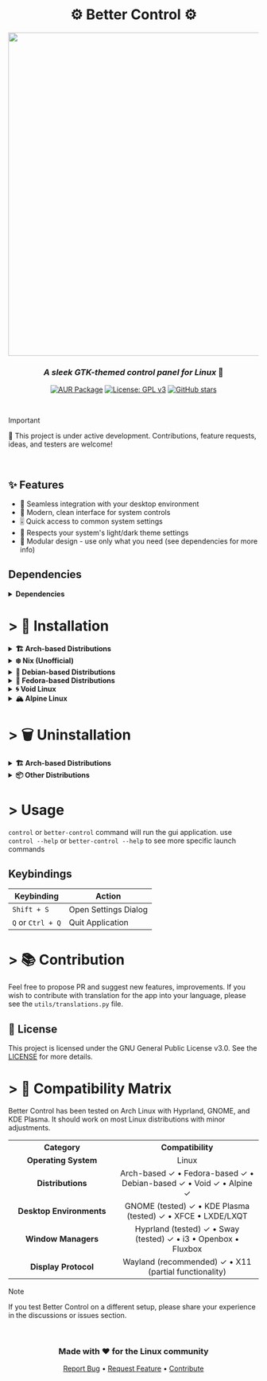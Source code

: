 <div align="center">

# ⚙️ Better Control ⚙️

<img src="https://github.com/user-attachments/assets/21a9f732-28a0-4da4-b0ff-9f9093cb2b3b" width="650">

### *A sleek GTK-themed control panel for Linux* 🐧

[![AUR Package](https://img.shields.io/aur/version/better-control-git?style=flat-square&logo=arch-linux&label=AUR&color=429768)](https://aur.archlinux.org/packages/better-control-git)
[![License: GPL v3](https://img.shields.io/badge/License-GPLv3-429768.svg?style=flat-square)](LICENSE)
[![GitHub stars](https://img.shields.io/github/stars/quantumvoid0/better-control?style=flat-square&color=429768)](https://github.com/quantumvoid0/better-control/stargazers)

</div>
<br>

> [!IMPORTANT]
> 🚧 This project is under active development. Contributions, feature requests, ideas, and testers are welcome!

<br>

## ✨ Features

- 🔄 Seamless integration with your desktop environment
- 📱 Modern, clean interface for system controls
- 🎚️ Quick access to common system settings
- 🌙 Respects your system's light/dark theme settings
- 🧩 Modular design - use only what you need (see dependencies for more info)

## Dependencies
<details>
<summary><b>Dependencies</b></summary>
  
Before installing, ensure you have `git` and `base-devel` installed.

### Core Dependencies

| Dependency | Purpose |
|------------|---------|
| **GTK 3** | UI framework |
| **Python Libraries** | python-gobject, python-dbus, python-psutil, python-setproctitle |

### Feature-Specific Dependencies

| Feature | Required Packages |
|---------|------------------|
| **Wi-Fi Management** | NetworkManager, python-qrcode |
| **Bluetooth** | BlueZ & BlueZ Utils |
| **Audio Control** | PipeWire or PulseAudio |
| **Brightness** | brightnessctl |
| **Power Management** | power-profiles-daemon, upower |
| **Blue Light Filter** | gammastep |
| **USBGuard** | usbguard |
| **pillow** | for qrcode on wifi |

> [TIP]
> If you don't need a specific feature, you can safely omit its corresponding dependency and hide its tab in the settings.

</details>

# > 💾 Installation

<details>
<summary><b>🏗️ Arch-based Distributions</b></summary>

```bash
yay -S better-control-git
```
If you dont have an AUR helper like yay above , follow the steps below
```
git clone https://aur.archlinux.org/better-control-git.git
cd better-control-git
makepkg -si
```

</details>

<details>
<summary><b>❄️ Nix (Unofficial)</b></summary>

> This is an unofficial Nix flake maintained by the community. All issues related to it should be directed to their repository:
> 
> https://github.com/Rishabh5321/better-control-flake
</details>

<details>
<summary><b>🐧 Debian-based Distributions</b></summary>

```bash
sudo apt update && sudo apt install -y libgtk-3-dev network-manager bluez bluez-utils pulseaudio brightnessctl python3-gi python3-dbus python3 power-profiles-daemon gammastep python3-requests python3-qrcode python3-setproctitle python3-pil usbguard
```
```bash
git clone https://github.com/quantumvoid0/better-control.git
cd better-control
make
sudo make install
```
</details>

<details>
<summary><b>🎩 Fedora-based Distributions</b></summary>

```bash
sudo dnf install -y gtk3 NetworkManager bluez bluez-utils pulseaudio brightnessctl python3-gobject python3-dbus python3 power-profiles-daemon gammastep python3-requests python3-qrcode python3-setproctitle python3-pillow usbguard

```
```bash
git clone https://github.com/quantumvoid0/better-control.git
cd better-control
make
sudo make install
```
</details>

<details>
<summary><b>🌀 Void Linux</b></summary>

```bash
sudo xbps-install -S NetworkManager pulseaudio brightnessctl python3-gobject python3-dbus python3 power-profiles-daemon gammastep python3-requests python3-qrcode gtk+3 bluez python3-Pillow usbguard
sudo xbps-install -S python3-pip
pip install setproctitle

```
```bash
git clone https://github.com/quantumvoid0/better-control.git
cd better-control
make
sudo make install
```
</details>

<details>
<summary><b>🏔️ Alpine Linux</b></summary>

```bash
sudo apk add gtk3 networkmanager bluez bluez-utils pulseaudio brightnessctl py3-gobject py3-dbus python3 power-profiles-daemon gammastep py3-requests py3-qrcode py3-pip py3-setuptools gcc musl-dev python3-dev py3-pillow
pip install setproctitle

```
```bash
git clone https://github.com/quantumvoid0/better-control.git
cd better-control
make
sudo make install
```

</details>

# > 🗑️ Uninstallation

<details>
<summary><b>🏗️ Arch-based Distributions</b></summary>

```bash
sudo pacman -R better-control-git
```
> The above lines will not remove the dependencies , but if you want to remove dependencies use the lines below:
```
sudo pacman -Rns better-control-git
```
</details>

<details>
<summary><b>📦 Other Distributions</b></summary>
  
```bash
git clone https://github.com/quantumvoid0/better-control
cd better-control
sudo make uninstall
```
</details>

# > Usage

`control` or `better-control` command will run the gui application. use `control --help` or `better-control --help` to see more specific launch commands

## Keybindings

| Keybinding | Action |
|------------|--------|
| `Shift + S` | Open Settings Dialog |
| `Q` or `Ctrl + Q` | Quit Application |

# > 📚 Contribution
Feel free to propose PR and suggest new features, improvements. If you wish to contribute with translation for the app into your language, please see the `utils/translations.py` file.


## 📄 License

This project is licensed under the GNU General Public License v3.0. See the [LICENSE](LICENSE) for more details.


# > 🧪 Compatibility Matrix

Better Control has been tested on Arch Linux with Hyprland, GNOME, and KDE Plasma. It should work on most Linux distributions with minor adjustments.

<table>
  <tr>
    <th align="center" width="200">Category</th>
    <th align="center">Compatibility</th>
  </tr>
  <tr>
    <td align="center"><b>Operating System</b></td>
    <td align="center">Linux</td>
  </tr>
  <tr>
    <td align="center"><b>Distributions</b></td>
    <td align="center">Arch-based ✓ • Fedora-based ✓ • Debian-based ✓ • Void ✓ • Alpine ✓</td>
  </tr>
  <tr>
    <td align="center"><b>Desktop Environments</b></td>
    <td align="center">GNOME (tested) ✓ • KDE Plasma (tested) ✓ • XFCE • LXDE/LXQT</td>
  </tr>
  <tr>
    <td align="center"><b>Window Managers</b></td>
    <td align="center">Hyprland (tested) ✓ • Sway (tested) ✓ • i3 • Openbox • Fluxbox</td>
  </tr>
  <tr>
    <td align="center"><b>Display Protocol</b></td>
    <td align="center">Wayland (recommended) ✓ • X11 (partial functionality)</td>
  </tr>
</table>

> [!NOTE]
> If you test Better Control on a different setup, please share your experience in the discussions or issues section.

<br>

<div align="center">

### Made with ❤️ for the Linux community

[Report Bug](https://github.com/quantumvoid0/better-control/issues) • 
[Request Feature](https://github.com/quantumvoid0/better-control/discussions) • 
[Contribute](https://github.com/quantumvoid0/better-control/tree/main?tab=readme-ov-file#--contribution)

</div>
